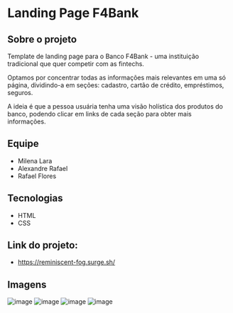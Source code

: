 # Landing Page F4Bank

## Sobre o projeto
Template de landing page para o Banco F4Bank - uma instituição tradicional que quer competir com as fintechs.

Optamos por concentrar todas as informações mais relevantes em uma só página, dividindo-a em seções: cadastro, cartão de crédito, empréstimos, seguros.

A ideia é que a pessoa usuária tenha uma visão holística dos produtos do banco, podendo clicar em links de cada seção para obter mais informações.

## Equipe
* Milena Lara
* Alexandre Rafael
* Rafael Flores

## Tecnologias
* HTML
* CSS

## Link do projeto:
* https://reminiscent-fog.surge.sh/

## Imagens

![image](https://user-images.githubusercontent.com/42283687/143895785-8e568d53-ee74-4390-9be0-d731136255de.png)
![image](https://user-images.githubusercontent.com/42283687/143895811-55aafd9d-e772-4109-a89a-5959cc779d88.png)
![image](https://user-images.githubusercontent.com/42283687/143895842-d06bd322-34a5-496e-b25d-c1ed24fad2a5.png)
![image](https://user-images.githubusercontent.com/42283687/143895884-9886843e-62be-434e-8393-e9ce831c6658.png)
